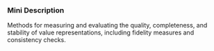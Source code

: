 ### Mini Description

Methods for measuring and evaluating the quality, completeness, and stability of value representations, including fidelity measures and consistency checks.

